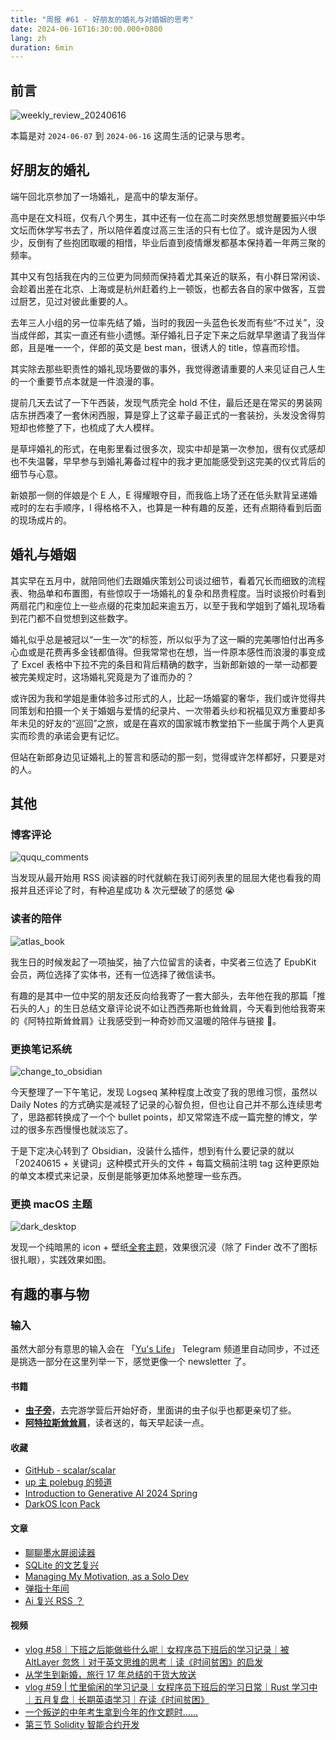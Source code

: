 ```yaml
---
title: "周报 #61 - 好朋友的婚礼与对婚姻的思考"
date: 2024-06-16T16:30:00.000+0800
lang: zh
duration: 6min
---
```




## 前言

![weekly_review_20240616](https://image.pseudoyu.com/images/weekly_review_20240616.png)

本篇是对 `2024-06-07` 到 `2024-06-16` 这周生活的记录与思考。

## 好朋友的婚礼

端午回北京参加了一场婚礼，是高中的挚友渐仔。

高中是在文科班，仅有八个男生，其中还有一位在高二时突然思想觉醒要振兴中华文坛而休学写书去了，所以陪伴着度过高三生活的只有七位了。或许是因为人很少，反倒有了些抱团取暖的相惜，毕业后直到疫情爆发都基本保持着一年两三聚的频率。

其中又有包括我在内的三位更为同频而保持着尤其亲近的联系，有小群日常闲谈、会趁着出差在北京、上海或是杭州赶着约上一顿饭，也都去各自的家中做客，互尝过厨艺，见过对彼此重要的人。

去年三人小组的另一位率先结了婚，当时的我因一头蓝色长发而有些“不过关”，没当成伴郎，其实一直还有些小遗憾。渐仔婚礼日子定下来之后就早早邀请了我当伴郎，且是唯一一个，伴郎的英文是 best man，很诱人的 title，惊喜而珍惜。

其实除去那些职责性的婚礼现场要做的事外，我觉得邀请重要的人来见证自己人生的一个重要节点本就是一件浪漫的事。

提前几天去试了一下午西装，发现气质完全 hold 不住，最后还是在常买的男装网店东拼西凑了一套休闲西服，算是穿上了这辈子最正式的一套装扮，头发没舍得剪短却也修整了下，也梳成了大人模样。

是草坪婚礼的形式，在电影里看过很多次，现实中却是第一次参加，很有仪式感却也不失温馨，早早参与到婚礼筹备过程中的我才更加能感受到这完美的仪式背后的细节与心意。

新娘那一侧的伴娘是个 E 人，E 得耀眼夺目，而我临上场了还在低头默背呈递婚戒时的左右手顺序，I 得格格不入，也算是一种有趣的反差，还有点期待看到后面的现场成片的。

## 婚礼与婚姻

其实早在五月中，就陪同他们去跟婚庆策划公司谈过细节，看着冗长而细致的流程表、物品单和布置图，有些惊叹于一场婚礼的复杂和昂贵程度。当时谈报价时看到两扇花门和座位上一些点缀的花束加起来逾五万，以至于我和学姐到了婚礼现场看到花门都不自觉想到这些数字。

婚礼似乎总是被冠以“一生一次”的标签，所以似乎为了这一瞬的完美哪怕付出再多心血或是花费再多金钱都值得。但我常常也在想，当一件原本感性而浪漫的事变成了 Excel 表格中下拉不完的条目和背后精确的数字，当新郎新娘的一举一动都要被完美规定时，这场婚礼究竟是为了谁而办的？

或许因为我和学姐是重体验多过形式的人，比起一场婚宴的奢华，我们或许觉得共同策划和拍摄一个关于婚姻与爱情的纪录片、一次带着头纱和祝福见双方重要却多年未见的好友的“巡回”之旅，或是在喜欢的国家城市教堂拍下一些属于两个人更真实而珍贵的承诺会更有记忆。

但站在新郎身边见证婚礼上的誓言和感动的那一刻，觉得或许怎样都好，只要是对的人。

## 其他

### 博客评论

![ququ_comments](https://image.pseudoyu.com/images/ququ_comments.jpg)

当发现从最开始用 RSS 阅读器的时代就躺在我订阅列表里的屈屈大佬也看我的周报并且还评论了时，有种追星成功 & 次元壁破了的感觉 😭

### 读者的陪伴

![atlas_book](https://image.pseudoyu.com/images/atlas_book.jpg)

我生日的时候发起了一项抽奖，抽了六位留言的读者，中奖者三位选了 EpubKit 会员，两位选择了实体书，还有一位选择了微信读书。

有趣的是其中一位中奖的朋友还反向给我寄了一套大部头，去年他在我的那篇「推石头的人」的生日总结文章评论说不如让西西弗斯也耸耸肩，今天看到他给我寄来的《阿特拉斯耸耸肩》让我感受到一种奇妙而又温暖的陪伴与链接 🥰。

### 更换笔记系统

![change_to_obsidian](https://image.pseudoyu.com/images/change_to_obsidian.jpg)

今天整理了一下午笔记，发现 Logseq 某种程度上改变了我的思维习惯，虽然以 Daily Notes 的方式确实是减轻了记录的心智负担，但也让自己并不那么连续思考了，思路都转换成了一个个 bullet points，却又常常连不成一篇完整的博文，学过的很多东西慢慢也就淡忘了。

于是下定决心转到了 Obsidian，没装什么插件，想到有什么要记录的就以 「20240615 + 关键词」这种模式开头的文件 + 每篇文稿前注明 tag 这种更原始的单文本模式来记录，反倒是能够更加体系地整理一些东西。

### 更换 macOS 主题

![dark_desktop](https://image.pseudoyu.com/images/dark_desktop.jpg)

发现一个纯暗黑的 icon + 壁纸[全套主题](https://www.darkosicon.com/)，效果很沉浸（除了 Finder 改不了图标很扎眼），实践效果如图。

## 有趣的事与物

### 输入

虽然大部分有意思的输入会在 「[Yu's Life](https://t.me/pseudoyulife)」 Telegram 频道里自动同步，不过还是挑选一部分在这里列举一下，感觉更像一个 newsletter 了。

#### 书籍

- [**虫子旁**](https://book.douban.com/subject/35171215/)，去完游学营后开始好奇，里面讲的虫子似乎也都更亲切了些。
- [**阿特拉斯耸耸肩**](https://book.douban.com/subject/33445309/)，读者送的，每天早起读一点。

#### 收藏

- [GitHub - scalar/scalar](https://github.com/scalar/scalar)
- [up 主 polebug 的频道](https://t.me/polebugisabug)
- [Introduction to Generative AI 2024 Spring](https://speech.ee.ntu.edu.tw/~hylee/genai/2024-spring.php)
- [DarkOS Icon Pack](https://www.darkosicon.com/)

#### 文章

- [聊聊墨水屏阅读器](https://imququ.com/post/ebook-reader.html)
- [SQLite 的文艺复兴](https://www.bmpi.dev/dev/renaissance-sqlite/)
- [Managing My Motivation, as a Solo Dev](https://mbuffett.com/posts/maintaining-motivation/)
- [弹指十年间](https://blog.inoki.cc/2024/06/08/My-10-years/)
- [Ai 复兴 RSS ？](https://mp.weixin.qq.com/s/aYFDP4fmGKc048uQ_noz9g)

#### 视频

- [vlog #58｜下班之后能做些什么呢｜女程序员下班后的学习记录｜被 AltLayer 忽悠｜对于英文思维的思考｜读《时间贫困》的启发](https://www.bilibili.com/video/BV1q1421y7MT)
- [从学生到新婚，旅行 17 年总结的干货大放送](https://www.bilibili.com/video/BV1L7421d7dN)
- [vlog #59 | 忙里偷闲的学习记录｜女程序员下班后的学习日常｜Rust 学习中｜五月复盘｜长期英语学习｜在读《时间贫困》](https://www.bilibili.com/video/BV1j7421d77x)
- [一个叛逆的中年考生拿到今年的作文题时……](https://www.bilibili.com/video/BV1rT421e7bx)
- [第三节 Solidity 智能合约开发](https://www.bilibili.com/video/BV1mS411P7Hm)
